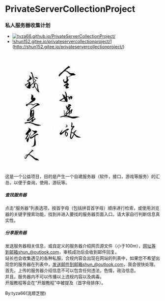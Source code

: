# PrivateServerCollectionProject
### 私人服务器收集计划
- [![tyza66.github.io/PrivateServerCollectionProject/](https://img.shields.io/badge/tyza66.github.io/PrivateServerCollectionProject/-grey)](https://tyza66.github.io/PrivateServerCollectionProject/)  
- [!shun152.gitee.io/privateservercollectionproject/](https://img.shields.io/badge/shun152.gitee.io/privateservercollectionproject/-grey)](http://shun152.gitee.io/privateservercollectionproject/)  

![](https://raw.githubusercontent.com/tyza66/PrivateServerCollectionProject/main/images/title.jpg)  
这是一个公益项目，目的是产生一个自建服务器（软件，接口，游戏等服务）的汇总，以便于查询，使用，游玩等。  
##### 查找服务器
点击“服务器”列表选项，按首字母（包括拼音首字母）顺序进行检索，或使用浏览器的关键字搜索功能，找到并进入要找的服务器页面入口。请大家自行判断信息真实性。  
##### 分享服务器
发送服务器相关信息，或自定义的服务器介绍网页源文件（小于100m），网址等到邮箱shun_@outlook.com，审核成功后会收到邮件回复。  
站长也会收集遇见的各种私服，合规内容会出现在网站的列表中，如果您不希望出现您的服务器在列表中，发送邮件到邮箱shun_@outlook.com，我会很快处理。  
首先，上传的服务器介绍信息不可以包含任何违法，色情，政治信息。  
并且，服务器内不可以传播以上违规内容以及病毒。  
开服教程等会在“开服教程”中被提及（首字母排序）。  

By:tyza66(洮羱芝闇)
